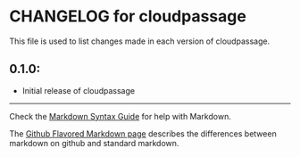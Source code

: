 # CHANGELOG for cloudpassage

This file is used to list changes made in each version of cloudpassage.

## 0.1.0:

* Initial release of cloudpassage

- - -
Check the [Markdown Syntax Guide](http://daringfireball.net/projects/markdown/syntax) for help with Markdown.

The [Github Flavored Markdown page](http://github.github.com/github-flavored-markdown/) describes the differences between markdown on github and standard markdown.